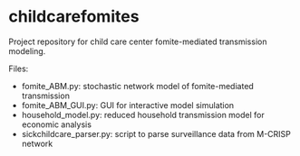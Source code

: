 # childcarefomites
Project repository for child care center fomite-mediated transmission modeling.

Files:
* fomite_ABM.py: stochastic network model of fomite-mediated transmission
* fomite_ABM_GUI.py: GUI for interactive model simulation
* household_model.py: reduced household transmission model for economic analysis
* sickchildcare_parser.py: script to parse surveillance data from M-CRISP network

